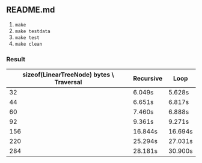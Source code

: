 ## README.md ##

1. `make`
2. `make testdata`
3. `make test`
4. `make clean`

### Result ###

| sizeof(LinearTreeNode) bytes \ Traversal | Recursive | Loop |
|--------|--------|--------|
|  32    |  6.049s|  5.628s|
|  44    |  6.651s|  6.817s|
|  60    |  7.460s|  6.888s|
|  92    |  9.361s|  9.271s|
| 156    | 16.844s| 16.694s|
| 220    | 25.294s| 27.031s|
| 284    | 28.181s| 30.900s|